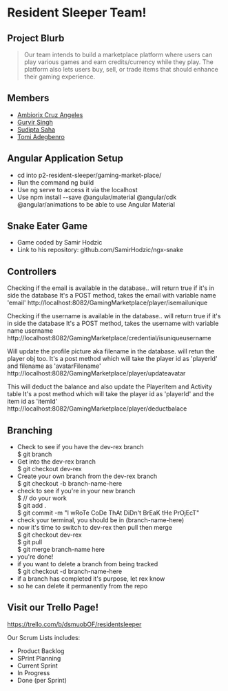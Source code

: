 # Resident Sleeper Team!

## Project Blurb

> Our team intends to build a marketplace platform where users can play various games and earn credits/currency while they play.
> The platform also lets users buy, sell, or trade items that should enhance their gaming experience.

## Members

* [Ambiorix Cruz Angeles](https://github.com/1909sept03java/ambiorix-cruzangeles "The Captain")
* [Gurvir Singh](https://github.com/1909sept03java/gurvir-singh "The Left Hand")
* [Sudipta Saha](https://github.com/1909sept03java/sudipta-saha "The Right Hand")
* [Tomi Adegbenro](https://github.com/1909sept03java/tomi-adegbenro "The Back")

## Angular Application Setup

* cd into p2-resident-sleeper/gaming-market-place/ 
* Run the command ng build 
* Use ng serve to access it via the localhost
* Use npm install --save @angular/material @angular/cdk @angular/animations to be able to use Angular Material

## Snake Eater Game
* Game coded by Samir Hodzic
* Link to his repository: github.com/SamirHodzic/ngx-snake

## Controllers
Checking if the email is available in the database.. will return true if it's in side the database
It's a POST method, takes the email with variable name 'email'
http://localhost:8082/GamingMarketplace/player/isemailunique


Checking if the username is available in the database.. will return true if it's in side the database
It's a POST method, takes the username with variable name username 
http://localhost:8082/GamingMarketplace/credential/isuniqueusername

Will update the profile picture aka filename in the database. will retun the player obj too. 
It's a post method which will take the player id as 'playerId' and filename as 'avatarFilename'
http://localhost:8082/GamingMarketplace/player/updateavatar

This will deduct the balance and also update the PlayerItem and Activity table
It's a post method which will take the player id as 'playerId' and the item id as 'itemId'
http://localhost:8082/GamingMarketplace/player/deductbalace


## Branching

* Check to see if you have the dev-rex branch  
$ git branch
* Get into the dev-rex branch  
$ git checkout dev-rex
* Create your own branch from the dev-rex branch  
$ git checkout -b branch-name-here
* check to see if you're in your new branch  
$ // do your work  
$ git add .  
$ git commit -m "I wRoTe CoDe ThAt DiDn't BrEaK tHe PrOjEcT"  
* check your terminal, you should be in (branch-name-here)
* now it's time to switch to dev-rex then pull then merge  
$ git checkout dev-rex  
$ git pull  
$ git merge branch-name here  
* you're done!
* if you want to delete a branch from being tracked    
$ git checkout -d branch-name-here
* if a branch has completed it's purpose, let rex know
* so he can delete it permanently from the repo

## Visit our Trello Page!

https://trello.com/b/dsmuobOF/residentsleeper

Our Scrum Lists includes:
* Product Backlog
* SPrint Planning
* Current Sprint
* In Progress
* Done (per Sprint)
